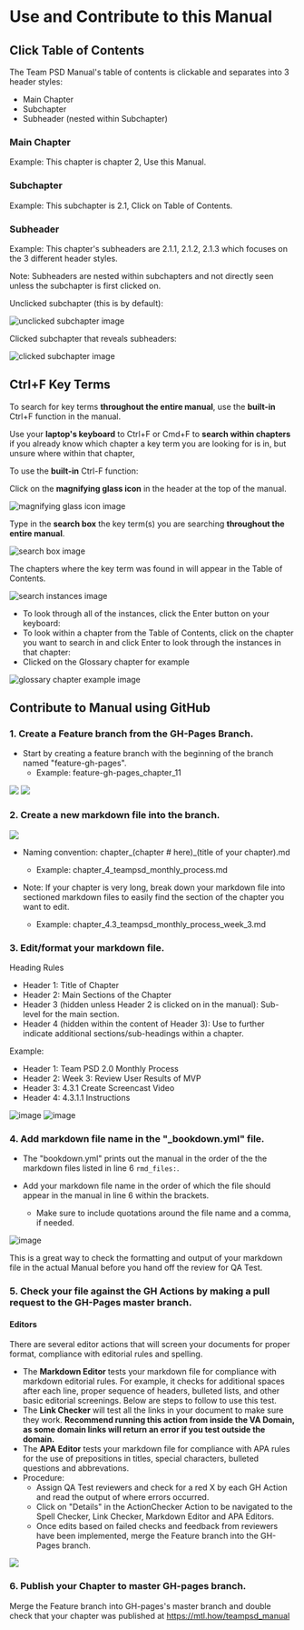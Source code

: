 # Use and Contribute to this Manual

## Click Table of Contents

The Team PSD Manual's table of contents is clickable and separates into 3 header styles:

- Main Chapter
- Subchapter
- Subheader (nested within Subchapter)

### Main Chapter

Example: This chapter is chapter 2, Use this Manual.

### Subchapter

Example: This subchapter is 2.1, Click on Table of Contents.

### Subheader

Example: This chapter's subheaders are 2.1.1, 2.1.2, 2.1.3 which focuses on the 3 different header styles.

Note: Subheaders are nested within subchapters and not directly seen unless the subchapter is first clicked on.

Unclicked subchapter (this is by default):

![unclicked subchapter image](https://user-images.githubusercontent.com/59668647/89900713-f333ed80-db98-11ea-9745-0a8328609a34.png)

Clicked subchapter that reveals subheaders:

![clicked subchapter image](https://user-images.githubusercontent.com/59668647/89900739-fc24bf00-db98-11ea-8f9e-5a8261f2db1b.png)

## Ctrl+F Key Terms

To search for key terms **throughout the entire manual**, use the **built-in** Ctrl+F function in the manual.

Use your **laptop's keyboard** to Ctrl+F or Cmd+F to **search within chapters** if you already know which chapter a key term you are looking for is in, but unsure where within that chapter,

To use the **built-in** Ctrl-F function:

Click on the **magnifying glass icon** in the header at the top of the manual.

![magnifying glass icon image](https://user-images.githubusercontent.com/59668647/89899074-946d7480-db96-11ea-8f57-cc04c0057cdb.png)

Type in the **search box** the key term(s) you are searching **throughout the entire manual**.

![search box image](https://user-images.githubusercontent.com/59668647/89900231-4eb1ab80-db98-11ea-9540-f574ff01c8ec.png)

The chapters where the key term was found in will appear in the Table of Contents.

![search instances image](https://user-images.githubusercontent.com/59668647/89904640-085f4b00-db9e-11ea-8606-5b88e44519b7.png)

- To look through all of the instances, click the Enter button on your keyboard:
- To look within a chapter from the Table of Contents, click on the chapter you want to search in and click Enter to look through the instances in that chapter:
- Clicked on the Glossary chapter for example

![glossary chapter example image](https://user-images.githubusercontent.com/59668647/89900499-acde8e80-db98-11ea-8d39-6765219fd552.png)


## Contribute to Manual using GitHub

### 1.	Create a Feature branch from the GH-Pages Branch.

- Start by creating a feature branch with the beginning of the branch named "feature-gh-pages".
   - Example:  feature-gh-pages_chapter_11

<img src = "[https://github.com/lzim/teampsd/blob/gh-pages/images/create_gh-pages_feature_branch_1.png?raw=true">

<img src = "[https://github.com/lzim/teampsd/blob/gh-pages/images/create_gh-pages_feature_branch_2.png?raw=true">

### 2.	Create a new markdown file into the branch.
 
<img src = "[https://github.com/lzim/teampsd/blob/gh-pages/images/create_markdown_file.png?raw=true">

- Naming convention: chapter_(chapter # here)_(title of your chapter).md
    - Example: chapter_4_teampsd_monthly_process.md

- Note: If your chapter is very long, break down your markdown file into sectioned markdown files to easily find the section of the chapter you want to edit.
    - Example: chapter_4.3_teampsd_monthly_process_week_3.md

### 3.	Edit/format your markdown file.

Heading Rules

- Header 1: Title of Chapter
- Header 2: Main Sections of the Chapter
- Header 3 (hidden unless Header 2 is clicked on in the manual): Sub-level for the main section.
- Header 4 (hidden within the content of Header 3): Use to further indicate additional sections/sub-headings within a chapter.

Example:
- Header 1: Team PSD 2.0 Monthly Process
- Header 2: Week 3: Review User Results of MVP
- Header 3: 4.3.1 Create Screencast Video
- Header 4: 4.3.1.1 Instructions

![image](https://user-images.githubusercontent.com/59668647/108416518-aaae5a00-71e3-11eb-8ca0-29b7121bb139.png)
![image](https://user-images.githubusercontent.com/59668647/108416726-f6f99a00-71e3-11eb-8f67-631894b8ab63.png)

### 4. Add markdown file name in the "_bookdown.yml" file.

- The "bookdown.yml" prints out the manual in the order of the the markdown files listed in line 6 ```rmd_files:```.

- Add your markdown file name in the order of which the file should appear in the manual in line 6 within the brackets.
    - Make sure to include quotations around the file name and a comma, if needed.
 
![image](https://user-images.githubusercontent.com/59668647/109550554-4e212980-7a84-11eb-8923-ce123e12bab8.png)

This is a great way to check the formatting and output of your markdown file in the actual Manual before you hand off the review for QA Test.

### 5.	Check your file against the GH Actions by making a pull request to the GH-Pages master branch.

#### Editors

There are several editor actions that will screen your documents for proper format, compliance with editorial rules and spelling.

- The **Markdown Editor** tests your markdown file for compliance with markdown editorial rules. For example, it checks for additional spaces after each line, proper sequence of headers, bulleted lists, and other basic editorial screenings. Below are steps to follow to use this test.
- The **Link Checker** will test all the links in your document to make sure they work. **Recommend running this action from inside the VA Domain, as some domain links will return an error if you test outside the domain.**
- The **APA Editor** tests your markdown file for compliance with APA rules for the use of prepositions in titles, special characters, bulleted questions and abbrevations. 
- Procedure:
  - Assign QA Test reviewers and check for a red X by each GH Action and read the output of where errors occurred.
  - Click on "Details" in the ActionChecker Action to be navigated to the Spell Checker, Link Checker, Markdown Editor and APA Editors.
  - Once edits based on failed checks and feedback from reviewers have been implemented, merge the Feature branch into the GH-Pages branch.

<img src = "[https://github.com/lzim/teampsd/blob/gh-pages/images/clear_action_errors.png?raw=true">

### 6.	Publish your Chapter to master GH-pages branch.
Merge the Feature branch into GH-pages's master branch and double check that your chapter was published at https://mtl.how/teampsd_manual
